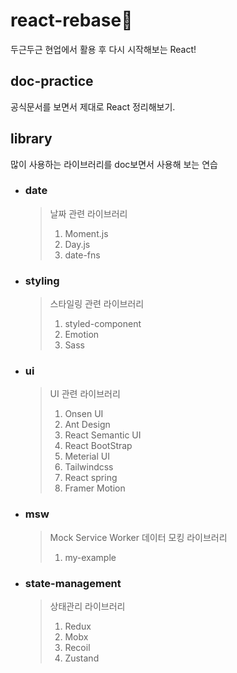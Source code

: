 # react-rebase🐢

두근두근 현업에서 활용 후 다시 시작해보는 React!

## doc-practice

공식문서를 보면서 제대로 React 정리해보기.

## library

많이 사용하는 라이브러리를 doc보면서 사용해 보는 연습

- ### date

  > 날짜 관련 라이브러리
  >
  > 1. Moment.js
  > 2. Day.js
  > 3. date-fns

- ### styling

  > 스타일링 관련 라이브러리
  >
  > 1. styled-component
  > 2. Emotion
  > 3. Sass

- ### ui

  > UI 관련 라이브러리
  >
  > 1. Onsen UI
  > 2. Ant Design
  > 3. React Semantic UI
  > 4. React BootStrap
  > 5. Meterial UI
  > 6. Tailwindcss
  > 7. React spring
  > 8. Framer Motion

- ### msw

  > Mock Service Worker
  > 데이터 모킹 라이브러리
  >
  > 1. my-example

- ### state-management
  > 상태관리 라이브러리
  >
  > 1. Redux
  > 2. Mobx
  > 3. Recoil
  > 4. Zustand
